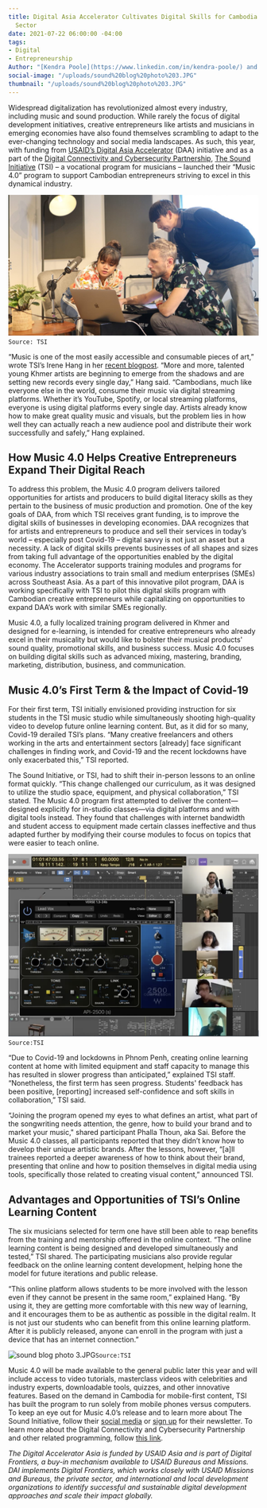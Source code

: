 ```yaml
---
title: Digital Asia Accelerator Cultivates Digital Skills for Cambodia’s Creative
  Sector
date: 2021-07-22 06:00:00 -04:00
tags:
- Digital
- Entrepreneurship
Author: "[Kendra Poole](https://www.linkedin.com/in/kendra-poole/) and [Hangveng Horng](https://www.linkedin.com/in/irene-hang-81b817194/)"
social-image: "/uploads/sound%20blog%20photo%203.JPG"
thumbnail: "/uploads/sound%20blog%20photo%203.JPG"
---
```


Widespread digitalization has revolutionized almost every industry, including music and sound production. While rarely the focus of digital development initiatives, creative entrepreneurs like artists and musicians in emerging economies have also found themselves scrambling to adapt to the ever-changing technology and social media landscapes. As such, this year, with funding from [USAID’s Digital Asia Accelerator](https://www.usaid.gov/sites/default/files/documents/Digital_Asia_Accelerator_Fact_Sheet.pdf) (DAA) initiative and as a part of the [Digital Connectivity and Cybersecurity Partnership](https://www.usaid.gov/digital-development/digital-connectivity-cybersecurity-partnership), [The Sound Initiative](https://www.thesoundinitiative.com/) (TSI) – a vocational program for musicians – launched their “Music 4.0” program to support Cambodian entrepreneurs striving to excel in this dynamical industry.

![sound blog 1.jpg](/uploads/sound%20blog%201.jpg)`Source: TSI`

<!--more-->

“Music is one of the most easily accessible and consumable pieces of art,” wrote TSI’s Irene Hang in her [recent blogpost](https://www.thesoundinitiative.com/blog/2021/4/6/music-40-digital-education-for-artists-and-producer). “More and more, talented young Khmer artists are beginning to emerge from the shadows and are setting new records every single day,” Hang said. “Cambodians, much like everyone else in the world, consume their music via digital streaming platforms. Whether it’s YouTube, Spotify, or local streaming platforms, everyone is using digital platforms every single day. Artists already know how to make great quality music and visuals, but the problem lies in how well they can actually reach a new audience pool and distribute their work successfully and safely,” Hang explained.

## How Music 4.0 Helps Creative Entrepreneurs Expand Their Digital Reach

To address this problem, the Music 4.0 program delivers tailored opportunities for artists and producers to build digital literacy skills as they pertain to the business of music production and promotion. One of the key goals of DAA, from which TSI receives grant funding, is to improve the digital skills of businesses in developing economies. DAA recognizes that for artists and entrepreneurs to produce and sell their services in today’s world – especially post Covid-19 – digital savvy is not just an asset but a necessity. A lack of digital skills prevents businesses of all shapes and sizes from taking full advantage of the opportunities enabled by the digital economy. The Accelerator supports training modules and programs for various industry associations to train small and medium enterprises (SMEs) across Southeast Asia. As a part of this innovative pilot program, DAA is working specifically with TSI to pilot this digital skills program with Cambodian creative entrepreneurs while capitalizing on opportunities to expand DAA’s work with similar SMEs regionally.

Music 4.0, a fully localized training program delivered in Khmer and designed for e-learning, is intended for creative entrepreneurs who already excel in their musicality but would like to bolster their musical products' sound quality, promotional skills, and business success. Music 4.0 focuses on building digital skills such as advanced mixing, mastering, branding, marketing, distribution, business, and communication.

## Music 4.0’s First Term & the Impact of Covid-19

For their first term, TSI initially envisioned providing instruction for six students in the TSI music studio while simultaneously shooting high-quality video to develop future online learning content. But, as it did for so many, Covid-19 derailed TSI’s plans. “Many creative freelancers and others working in the arts and entertainment sectors \[already\] face significant challenges in finding work, and Covid-19 and the recent lockdowns have only exacerbated this,” TSI reported.

The Sound Initiative, or TSI, had to shift their in-person lessons to an online format quickly.  “This change challenged our curriculum, as it was designed to utilize the studio space, equipment, and physical collaboration,” TSI stated. The Music 4.0 program first attempted to deliver the content—designed explicitly for in-studio classes—via digital platforms and with digital tools instead. They found that challenges with internet bandwidth and student access to equipment made certain classes ineffective and thus adapted further by modifying their course modules to focus on topics that were easier to teach online.

![Sound 2.png](/uploads/Sound%202.png)`Source:TSI`

“Due to Covid-19 and lockdowns in Phnom Penh, creating online learning content at home with limited equipment and staff capacity to manage this has resulted in slower progress than anticipated,” explained TSI staff. “Nonetheless, the first term has seen progress. Students' feedback has been positive, \[reporting\] increased self-confidence and soft skills in collaboration,” TSI said.

“Joining the program opened my eyes to what defines an artist, what part of the songwriting needs attention, the genre, how to build your brand and to market your music," shared participant Phalla Thoun, aka Sai. Before the Music 4.0 classes, all participants reported that they didn’t know how to develop their unique artistic brands. After the lessons, however, “\[a\]ll trainees reported a deeper awareness of how to think about their brand, presenting that online and how to position themselves in digital media using tools, specifically those related to creating visual content,” announced TSI.

## Advantages and Opportunities of TSI’s Online Learning Content

The six musicians selected for term one have still been able to reap benefits from the training and mentorship offered in the online context. “The online learning content is being designed and developed simultaneously and tested,” TSI shared. The participating musicians also provide regular feedback on the online learning content development, helping hone the model for future iterations and public release.

“This online platform allows students to be more involved with the lesson even if they cannot be present in the same room,” explained Hang. “By using it, they are getting more comfortable with this new way of learning, and it encourages them to be as authentic as possible in the digital realm. It is not just our students who can benefit from this online learning platform. After it is publicly released, anyone can enroll in the program with just a device that has an internet connection.”

![sound blog photo 3.JPG](/uploads/sound%20blog%20photo%203.JPG)`Source:TSI`

Music 4.0 will be made available to the general public later this year and will include access to video tutorials, masterclass videos with celebrities and industry experts, downloadable tools, quizzes, and other innovative features. Based on the demand in Cambodia for mobile-first content, TSI has built the program to run solely from mobile phones versus computers. To keep an eye out for Music 4.0’s release and to learn more about The Sound Initiative, follow their [social media](https://www.facebook.com/TheSoundInitiativeCambodia) or [sign up](https://www.thesoundinitiative.com/) for their newsletter. To learn more about the Digital Connectivity and Cybersecurity Partnership and other related programming, follow [this link](https://www.usaid.gov/digital-development/digital-connectivity-cybersecurity-partnership).

*The Digital Accelerator Asia is funded by USAID Asia and is part of Digital Frontiers, a buy-in mechanism available to USAID Bureaus and Missions. DAI implements Digital Frontiers, which works closely with USAID Missions and Bureaus, the private sector, and international and local development organizations to identify successful and sustainable digital development approaches and scale their impact globally.*